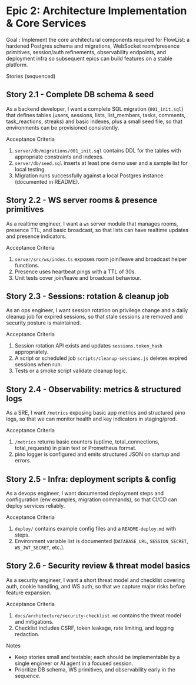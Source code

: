 <!-- Epic: Architecture Implementation & Core Services -->

# Epic 2: Architecture Implementation & Core Services

Goal
: Implement the core architectural components required for FlowList: a hardened Postgres schema and migrations, WebSocket room/presence primitives, session/auth refinements, observability endpoints, and deployment infra so subsequent epics can build features on a stable platform.

Stories (sequenced)

## Story 2.1 - Complete DB schema & seed
As a backend developer,
I want a complete SQL migration (`001_init.sql`) that defines tables (users, sessions, lists, list_members, tasks, comments, task_reactions, streaks) and basic indexes, plus a small seed file,
so that environments can be provisioned consistently.

Acceptance Criteria
1. `server/db/migrations/001_init.sql` contains DDL for the tables with appropriate constraints and indexes.
2. `server/db/seed.sql` inserts at least one demo user and a sample list for local testing.
3. Migration runs successfully against a local Postgres instance (documented in README).

## Story 2.2 - WS server rooms & presence primitives
As a realtime engineer,
I want a `ws` server module that manages rooms, presence TTL, and basic broadcast,
so that lists can have realtime updates and presence indicators.

Acceptance Criteria
1. `server/src/ws/index.ts` exposes room join/leave and broadcast helper functions.
2. Presence uses heartbeat pings with a TTL of 30s.
3. Unit tests cover join/leave and broadcast behaviour.

## Story 2.3 - Sessions: rotation & cleanup job
As an ops engineer,
I want session rotation on privilege change and a daily cleanup job for expired sessions,
so that stale sessions are removed and security posture is maintained.

Acceptance Criteria
1. Session rotation API exists and updates `sessions.token_hash` appropriately.
2. A script or scheduled job `scripts/cleanup-sessions.js` deletes expired sessions when run.
3. Tests or a smoke script validate cleanup logic.

## Story 2.4 - Observability: metrics & structured logs
As a SRE,
I want `/metrics` exposing basic app metrics and structured pino logs,
so that we can monitor health and key indicators in staging/prod.

Acceptance Criteria
1. `/metrics` returns basic counters (uptime, total_connections, total_requests) in plain text or Prometheus format.
2. pino logger is configured and emits structured JSON on startup and errors.

## Story 2.5 - Infra: deployment scripts & config
As a devops engineer,
I want documented deployment steps and configuration (env examples, migration commands),
so that CI/CD can deploy services reliably.

Acceptance Criteria
1. `deploy/` contains example config files and a `README-deploy.md` with steps.
2. Environment variable list is documented (`DATABASE_URL`, `SESSION_SECRET`, `WS_JWT_SECRET`, etc.).

## Story 2.6 - Security review & threat model basics
As a security engineer,
I want a short threat model and checklist covering auth, cookie handling, and WS auth,
so that we capture major risks before feature expansion.

Acceptance Criteria
1. `docs/architecture/security-checklist.md` contains the threat model and mitigations.
2. Checklist includes CSRF, token leakage, rate limiting, and logging redaction.

Notes
- Keep stories small and testable; each should be implementable by a single engineer or AI agent in a focused session.
- Prioritize DB schema, WS primitives, and observability early in the sequence.
